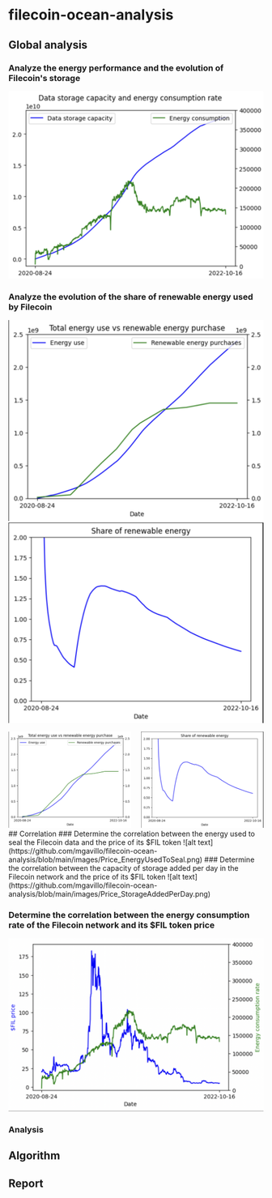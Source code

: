 # filecoin-ocean-analysis

## Global analysis
### Analyze the energy performance and the evolution of Filecoin's storage
![alt text](https://github.com/mgavillo/filecoin-ocean-analysis/blob/main/images/DataStorageCapacity_EnergyConsumption.png)

### Analyze the evolution of the share of renewable energy used by Filecoin
![alt text](https://github.com/mgavillo/filecoin-ocean-analysis/blob/main/images/totalEnergy_RenewableEnergy.png) ![alt text](https://github.com/mgavillo/filecoin-ocean-analysis/blob/main/images/Share_RenewableEnergy.png)

<div style="display:flex; flex-direction:row">
     <div style="flex:1;padding-right:10px;">
          <img src="images/totalEnergy_RenewableEnergy.png" width="300"/>
     </div>
     <div style="flex:1;padding-left:10px;">
          <img src="images/Share_RenewableEnergy.png" width="300"/>
     </div>
</div>
## Correlation
### Determine the correlation between the energy used to seal the Filecoin data and the price of its $FIL token
![alt text](https://github.com/mgavillo/filecoin-ocean-analysis/blob/main/images/Price_EnergyUsedToSeal.png)
### Determine the correlation between the capacity of storage added per day in the Filecoin network and the price of its $FIL token
![alt text](https://github.com/mgavillo/filecoin-ocean-analysis/blob/main/images/Price_StorageAddedPerDay.png)

### Determine the correlation between the energy consumption rate of the Filecoin network and its $FIL token price
![alt text](https://github.com/mgavillo/filecoin-ocean-analysis/blob/main/images/Price_EnergyConsuptionRate.png)
### Analysis

## Algorithm

## Report
